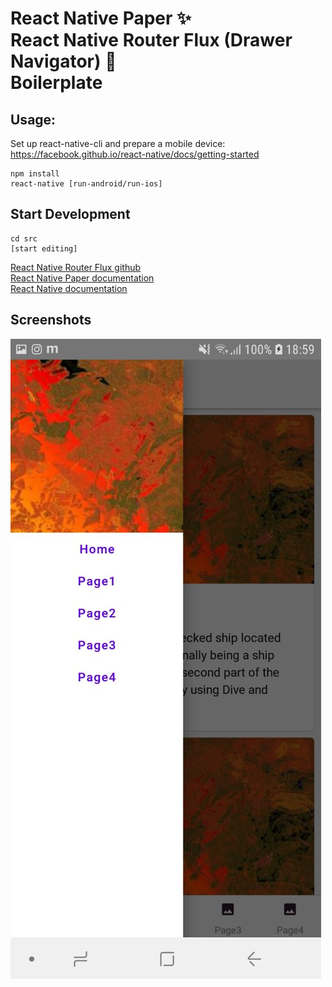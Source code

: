 # React Native Paper ✨<br>React Native Router Flux (Drawer Navigator) 🎌<br>Boilerplate

## Usage:

Set up react-native-cli and prepare a mobile device:<br>
https://facebook.github.io/react-native/docs/getting-started

```
npm install
react-native [run-android/run-ios]

```

## Start Development

```
cd src
[start editing]

```

[React Native Router Flux github](https://github.com/aksonov/react-native-router-flux)<br>
[React Native Paper documentation](https://callstack.github.io/react-native-paper/)<br>
[React Native documentation](https://facebook.github.io/react-native/docs/tutorial)<br>

## Screenshots
![Alt text](./screenshots/1.jpg)